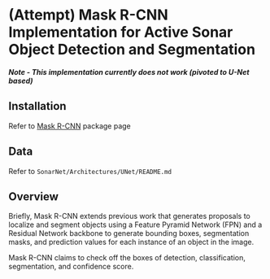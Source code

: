 # (Attempt) Mask R-CNN Implementation for Active Sonar Object Detection and Segmentation

**_Note - This implementation currently does not work (pivoted to U-Net based)_**

## Installation

Refer to [Mask R-CNN](https://github.com/matterport/Mask_RCNN) package page

## Data

Refer to `SonarNet/Architectures/UNet/README.md`
   
## Overview

Briefly, Mask R-CNN extends previous work that generates proposals to localize and segment objects using a Feature Pyramid Network (FPN) and a Residual Network backbone to generate bounding boxes, segmentation masks, and prediction values for each instance of an object in the image.

Mask R-CNN claims to check off the boxes of detection, classification, segmentation, and confidence score.

